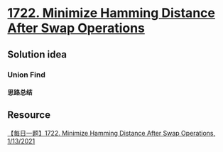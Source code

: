# [1722. Minimize Hamming Distance After Swap Operations](https://leetcode.com/problems/minimize-hamming-distance-after-swap-operations/description/)

## Solution idea
### Union Find
#### 思路总结

## Resource
[【每日一题】1722. Minimize Hamming Distance After Swap Operations, 1/13/2021](https://www.youtube.com/watch?v=KLiowlHVMfw&ab_channel=HuifengGuan)